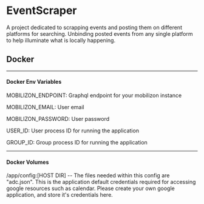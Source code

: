 # EventScraper

A project dedicated to scrapping events and posting them on 
different platforms for searching. Unbinding posted events from any single platform to help illuminate what is locally happening.

## Docker
---
#### Docker Env Variables
MOBILIZON_ENDPOINT: Graphql endpoint for your mobilizon instance


MOBILIZON_EMAIL: User email


MOBILIZON_PASSWORD: User password


USER_ID: User process ID for running the application


GROUP_ID: Group process ID for running the application

---
#### Docker Volumes
/app/config:[HOST DIR] -- The files needed within this config are "adc.json". This is the application default credentials required for accessing google resources such as calendar. Please create your own google application, and store it's credentials here.
